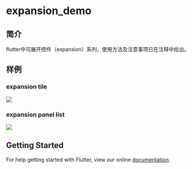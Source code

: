 # expansion_demo
## 简介
flutter中可展开控件（expansion）系列，使用方法及注意事项已在注释中给出。
## 样例
### expansion tile
![](https://user-gold-cdn.xitu.io/2018/10/10/1665ce6f50e9a7fc?w=320&h=569&f=gif&s=96356)
### expansion panel list
![](https://user-gold-cdn.xitu.io/2018/10/10/1665ce709e90cc1c?w=320&h=570&f=gif&s=227161)

## Getting Started

For help getting started with Flutter, view our online
[documentation](https://flutter.io/).
